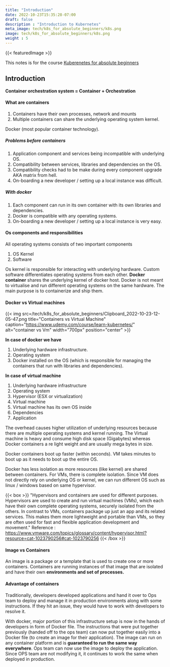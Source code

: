 ```yaml
---
title: "Introduction"
date: 2022-10-23T15:35:28-07:00
draft: false
description : "Introduction to Kubernetes"
meta_image: tech/k8s_for_absolute_beginners/k8s.png
image: tech/k8s_for_absolute_beginners/k8s.png
weight : 5
---
```


{{< featuredImage >}}
 
This notes is for the course [Kuberenetes for absolute beginners](https://www.udemy.com/course/learn-kubernetes/)

## Introduction

**Container orchestration system = Container + Orchestration**

#### What are containers

1) Containers have their own processes, network and mounts
2) Multiple containers can share the underlying operating system kernel.

Docker (most popular container technology).

##### Problems before containers
1) Application component and services being incompatible with underlying OS.
2) Compatibility between services, libraries and dependencies on the OS.
3) Compatibility checks had to be make during every component upgrade AKA matrix from hell.
4) On-boarding a new developer / setting up a local instance was difficult.

##### With docker
1) Each component can run in its own container with its own libraries and dependencies.
2) Docker is compatible with any operating systems. 
3) On-boarding a new developer / setting up a local instance is very easy.

#### Os components and responsibilities
All operating systems consists of two important components
1) OS Kernel
2) Software

Os kernel is responsible for interacting with underlying hardware. Custom software differentiates operating systems from each other. **Docker container** shares the underlying kernel of docker host. Docker is not meant to virtualise and run different operating systems on the same hardware. The main purpose is to containerize and ship them.
#### Docker vs Virtual machines

{{< img src=/tech/k8s_for_absolute_beginners/Clipboard_2022-10-23-12-05-47.png title="Containers vs Virtual Machine" caption="https://www.udemy.com/course/learn-kubernetes/" alt="container vs Vm" width="700px" position="center" >}}

**In case of docker we have**
1) Underlying hardware infrastructure.
2) Operating system
3) Docker installed on the OS (which is responsible for managing the containers that run with libraries and dependencies).

**In case of virtual machine**
1) Underlying hardware infrastructure
2) Operating system
3) Hypervisor (ESX or virtualization)
4) Virtual machine
5) Virtual machine has its own OS inside
6) Dependencies
7) Application

The overhead causes higher utilization of underlying resources because there are multiple operating systems and kernel running. The Virtual machine is heavy and consume high disk space (Gigabytes) whereas Docker containers a re light weight and are usually mega bytes in size. 

Docker containers boot up faster (within seconds). VM takes minutes to boot up as it needs to boot up the entire OS.

Docker has less isolation as more resources (like kernel) are shared between containers.
For VMs, there is complete isolation. Since VM does not directly rely on underlying OS or kernel, we can run different OS such as linux / windows based on same hypervisor.

{{< box >}}
"Hypervisors and containers are used for different purposes. Hypervisors are used to create and run virtual machines (VMs), which each have their own complete operating systems, securely isolated from the others. In contrast to VMs, containers package up just an app and its related services. This makes them more lightweight and portable than VMs, so they are often used for fast and flexible application development and movement." 
Reference : https://www.vmware.com/topics/glossary/content/hypervisor.html?resource=cat-1023790256#cat-1023790256
{{< /box >}}

#### Image vs Containers

An image is a package or a template that is used to create one or more containers.
Containers are running instances of that image that are isolated and have their own **environments and set of processes.**

#### Advantage of containers
Traditionally, developers developed applications and hand it over to Ops team to deploy and manage it in production environments along with some instructions. If they hit an issue, they would have to work with developers to resolve it.

With docker, major portion of this infrastructure setup is now in the hands of developers in form of Docker file. The instructions that were put together previously (handed off to the ops team) can now put together easily into a Docker file (to create an image for their application). The image can run on any container platform and is **guaranteed to run the same way everywhere**. Ops team can now use the image to deploy the application. Since OPS team are not modifying it, it continues to work the same when deployed in production.